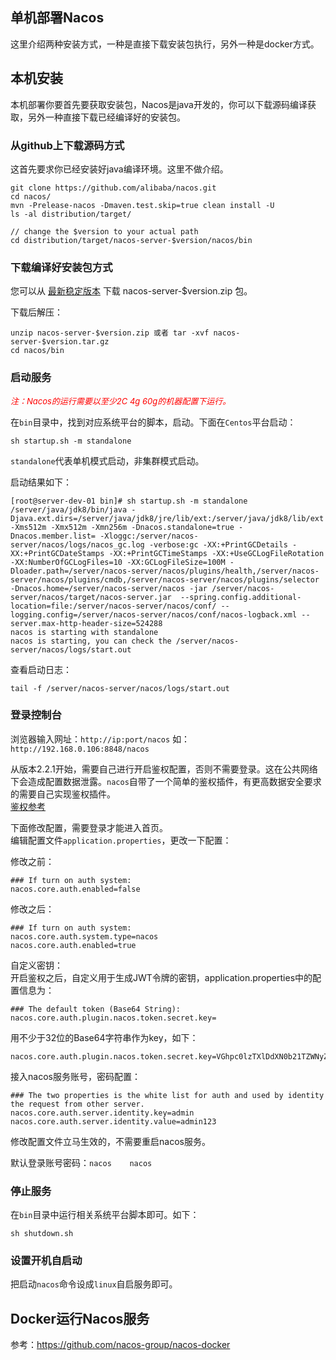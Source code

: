 ## 单机部署Nacos

这里介绍两种安装方式，一种是直接下载安装包执行，另外一种是docker方式。

## 本机安装

本机部署你要首先要获取安装包，Nacos是java开发的，你可以下载源码编译获取，另外一种直接下载已经编译好的安装包。

### 从github上下载源码方式

这首先要求你已经安装好java编译环境。这里不做介绍。

```shell
git clone https://github.com/alibaba/nacos.git
cd nacos/
mvn -Prelease-nacos -Dmaven.test.skip=true clean install -U  
ls -al distribution/target/

// change the $version to your actual path
cd distribution/target/nacos-server-$version/nacos/bin
```

### 下载编译好安装包方式

您可以从 [最新稳定版本](https://github.com/alibaba/nacos/releases) 下载 nacos-server-$version.zip 包。

下载后解压：
```shell
unzip nacos-server-$version.zip 或者 tar -xvf nacos-server-$version.tar.gz
cd nacos/bin
```

### 启动服务

*<font size=2 color=#FF000>注：Nacos的运行需要以至少2C 4g 60g的机器配置下运行。</font>*

在`bin`目录中，找到对应系统平台的脚本，启动。下面在`Centos`平台启动：
```shell
sh startup.sh -m standalone
```
`standalone`代表单机模式启动，非集群模式启动。

启动结果如下：
```shell
[root@server-dev-01 bin]# sh startup.sh -m standalone
/server/java/jdk8/bin/java -Djava.ext.dirs=/server/java/jdk8/jre/lib/ext:/server/java/jdk8/lib/ext  -Xms512m -Xmx512m -Xmn256m -Dnacos.standalone=true -Dnacos.member.list= -Xloggc:/server/nacos-server/nacos/logs/nacos_gc.log -verbose:gc -XX:+PrintGCDetails -XX:+PrintGCDateStamps -XX:+PrintGCTimeStamps -XX:+UseGCLogFileRotation -XX:NumberOfGCLogFiles=10 -XX:GCLogFileSize=100M -Dloader.path=/server/nacos-server/nacos/plugins/health,/server/nacos-server/nacos/plugins/cmdb,/server/nacos-server/nacos/plugins/selector -Dnacos.home=/server/nacos-server/nacos -jar /server/nacos-server/nacos/target/nacos-server.jar  --spring.config.additional-location=file:/server/nacos-server/nacos/conf/ --logging.config=/server/nacos-server/nacos/conf/nacos-logback.xml --server.max-http-header-size=524288
nacos is starting with standalone
nacos is starting, you can check the /server/nacos-server/nacos/logs/start.out
```

查看启动日志：
```shell
tail -f /server/nacos-server/nacos/logs/start.out
```

### 登录控制台

浏览器输入网址：`http://ip:port/nacos` 如：`http://192.168.0.106:8848/nacos`   

从版本2.2.1开始，需要自己进行开启鉴权配置，否则不需要登录。这在公共网络下会造成配置数据泄露。`nacos`自带了一个简单的鉴权插件，有更高数据安全要求的需要自己实现鉴权插件。  
[鉴权参考](https://nacos.io/zh-cn/docs/v2/guide/user/auth.html)

下面修改配置，需要登录才能进入首页。  
编辑配置文件`application.properties`，更改一下配置：  

修改之前：
```properties
### If turn on auth system:
nacos.core.auth.enabled=false
```
修改之后：
```properties
### If turn on auth system:
nacos.core.auth.system.type=nacos
nacos.core.auth.enabled=true
```

自定义密钥：  
开启鉴权之后，自定义用于生成JWT令牌的密钥，application.properties中的配置信息为：
```properties
### The default token (Base64 String):
nacos.core.auth.plugin.nacos.token.secret.key=
```
用不少于32位的Base64字符串作为key，如下：
```properties
nacos.core.auth.plugin.nacos.token.secret.key=VGhpc0lzTXlDdXN0b21TZWNyZXRLZXkwMTIzNDU2Nzg=
```

接入nacos服务账号，密码配置：
```properties
### The two properties is the white list for auth and used by identity the request from other server.
nacos.core.auth.server.identity.key=admin
nacos.core.auth.server.identity.value=admin123
```

修改配置文件立马生效的，不需要重启nacos服务。


默认登录账号密码：`nacos    nacos`

### 停止服务

在`bin`目录中运行相关系统平台脚本即可。如下：
```shell
sh shutdown.sh
```

### 设置开机自启动

把启动`nacos`命令设成`linux`自启服务即可。

## Docker运行Nacos服务

参考：https://github.com/nacos-group/nacos-docker



